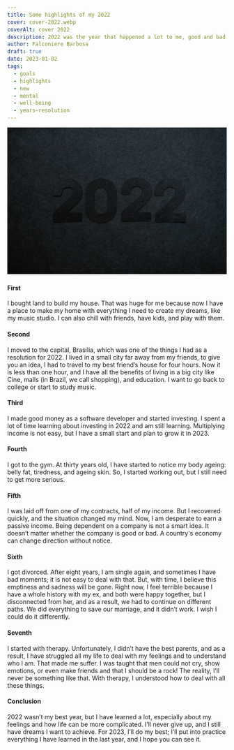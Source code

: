 ```yaml
---
title: Some highlights of my 2022
cover: cover-2022.webp
coverAlt: cover 2022
description: 2022 was the year that happened a lot to me, good and bad.
author: Falconiere Barbosa
draft: true
date: 2023-01-02
tags:
  - goals
  - highlights
  - new
  - mental
  - well-being
  - years-resolution
---
```

![cover-2022.webp](../assets/images/cover-2022.webp)
#### First
I bought land to build my house. That was huge for me because now I have a place to make my home with everything I need to create my dreams, like my music studio. I can also chill with friends, have kids, and play with them.
#### Second
I moved to the capital, Brasilia, which was one of the things I had as a resolution for 2022. I lived in a small city far away from my friends, to give you an idea, I had to travel to my best friend’s house for four hours. Now it is less than one hour, and I have all the benefits of living in a big city like Cine, malls (in Brazil, we call shopping), and education. I want to go back to college or start to study music.
#### Third
I made good money as a software developer and started investing. I spent a lot of time learning about investing in 2022 and am still learning. Multiplying income is not easy, but I have a small start and plan to grow it in 2023.
#### Fourth
I got to the gym. At thirty years old, I have started to notice my body ageing: belly fat, tiredness, and ageing skin. So, I started working out, but I still need to get more serious.
#### Fifth
I was laid off from one of my contracts, half of my income. But I recovered quickly, and the situation changed my mind. Now, I am desperate to earn a passive income. Being dependent on a company is not a smart idea. It doesn’t matter whether the company is good or bad. A country's economy can change direction without notice.
#### Sixth
I got divorced. After eight years, I am single again, and sometimes I have bad moments; it is not easy to deal with that. But, with time, I believe this emptiness and sadness will be gone. Right now, I feel terrible because I have a whole history with my ex, and both were happy together, but I disconnected from her, and as a result, we had to continue on different paths. We did everything to save our marriage, and it didn’t work. I wish I could do it differently.
#### Seventh
I started with therapy. Unfortunately, I didn’t have the best parents, and as a result, I have struggled all my life to deal with my feelings and to understand who I am. That made me suffer. I was taught that men could not cry, show emotions, or even make friends and that I should be a rock! The reality, I’ll never be something like that. With therapy, I understood how to deal with all these things.
#### Conclusion
2022 wasn’t my best year, but I have learned a lot, especially about my feelings and how life can be more complicated. I’ll never give up, and I still have dreams I want to achieve. For 2023, I’ll do my best; I’ll put into practice everything I have learned in the last year, and I hope you can see it. 